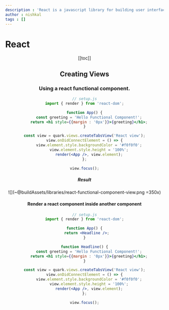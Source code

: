 ```yaml
---
description : 'React is a javascript library for building user interfaces. In this section we will explore how we can use React to create views in our project.'
author : nishkal
tags : []
---
```


# React

<Header />

[[toc]]

<!-- !!! warning Note
This is not a tutorial of the library React itself, but a tutorial on how to consume the library in a Quark project. To learn more about React, read the [official docs from here.](https://reactjs.org/)
!!! -->

## Creating Views

### Using a react functional component.

```jsx
// setup.js
import { render } from 'react-dom';

function App() {
    const greeting = 'Hello Functional Component!';
    return <h1 style={{margin : '0px'}}>{greeting}</h1>;
}

const view = quark.views.createTabsView('React view');
view.onDidConnectElement = () => {
    view.element.style.backgroundColor = '#f0f0f0';
    view.element.style.height = '100%';
    render(<App />, view.element);
};

view.focus();
```
##### Result
![](~@buildAssets/libraries/react-functional-component-view.png =350x)

#### Render a react component inside another component
```jsx
// setup.js
import { render } from 'react-dom';

function App() {
  return <Headline />;
}

function Headline() {
    const greeting = 'Hello Functional Component!';
    return <h1 style={{margin : '0px'}}>{greeting}</h1>;
}

const view = quark.views.createTabsView('React view');
view.onDidConnectElement = () => {
    view.element.style.backgroundColor = '#f0f0f0';
    view.element.style.height = '100%';
    render(<App />, view.element);
};

view.focus();
```